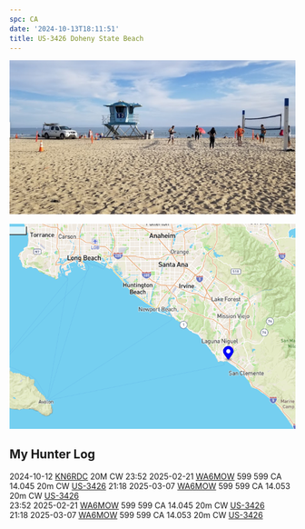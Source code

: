 ```yaml
---
spc: CA
date: '2024-10-13T18:11:51'
title: US-3426 Doheny State Beach
---
```




![pasted_image001.png](/static/pasted_image001_0042.png)

![pasted_image.png](/static/pasted_image_0048.png)




## My Hunter Log
2024-10-12             [KN6RDC](https://qrz.com/db/KN6RDC)                                 20M     CW
23:52    2025-02-21    [WA6MOW](https://qrz.com/db/WA6MOW)    599    599    CA    14.045    20m    CW    [US-3426](https://pota.app/#/park/US-3426)
21:18    2025-03-07    [WA6MOW](https://qrz.com/db/WA6MOW)    599    599    CA    14.053    20m    CW    [US-3426](https://pota.app/#/park/US-3426)
<BR>23:52	2025-02-21	[WA6MOW](https://qrz.com/db/WA6MOW)	599	599	CA	14.045	20m	CW	[US-3426](https://pota.app/#/park/US-3426)
<BR>21:18	2025-03-07	[WA6MOW](https://qrz.com/db/WA6MOW)	599	599	CA	14.053	20m	CW	[US-3426](https://pota.app/#/park/US-3426)